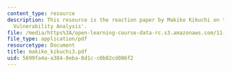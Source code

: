 ```yaml
---
content_type: resource
description: This resource is the reaction paper by Makiko Kikuchi on the topic 'Community
  Vulnerability Analysis'.
file: /media/https%3A/open-learning-course-data-rc.s3.amazonaws.com/11-941-disaster-vulnerability-and-resilience-spring-2005/5699fa4aa3848eba8d1cc0b82cd086f2_makiko_kikuchi3.pdf
file_type: application/pdf
resourcetype: Document
title: makiko_kikuchi3.pdf
uid: 5699fa4a-a384-8eba-8d1c-c0b82cd086f2
---
```

